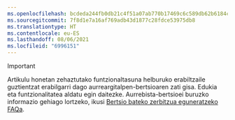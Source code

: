 ```yaml
---
ms.openlocfilehash: bcdeda244fb0db21c4f51a07ab770b17469c6c589db62b6184c78245c4ba2ca5
ms.sourcegitcommit: 7f8d1e7a16af769adb43d1877c28fdce53975db8
ms.translationtype: HT
ms.contentlocale: eu-ES
ms.lasthandoff: 08/06/2021
ms.locfileid: "6996151"
---
```

> [!IMPORTANT]
> Artikulu honetan zehaztutako funtzionaltasuna helburuko erabiltzaile guztientzat erabilgarri dago aurreargitalpen-bertsioaren zati gisa. Edukia eta funtzionalitatea aldatu egin daitezke. Aurrebista-bertsioei buruzko informazio gehiago lortzeko, ikusi [Bertsio bateko zerbitzua eguneratzeko FAQa](/dynamics365/unified-operations/fin-and-ops/get-started/one-version).
